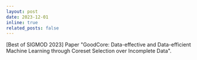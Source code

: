 ```yaml
---
layout: post
date: 2023-12-01
inline: true
related_posts: false
---
```


[Best of SIGMOD 2023] Paper "GoodCore: Data-effective and Data-efficient Machine Learning through Coreset Selection over Incomplete Data".
